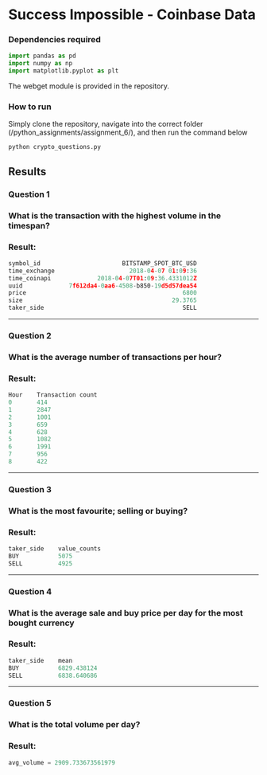 # Success Impossible  - Coinbase Data
### Dependencies required
```python
import pandas as pd
import numpy as np
import matplotlib.pyplot as plt
```
The webget module is provided in the repository.

### How to run
Simply clone the repository, navigate into the correct folder (/python_assignments/assignment_6/), and then run the command below

```
python crypto_questions.py
```

## Results
### Question 1
### What is the transaction with the highest volume in the timespan?

### Result:

```python
symbol_id                       BITSTAMP_SPOT_BTC_USD
time_exchange                     2018-04-07 01:09:36
time_coinapi             2018-04-07T01:09:36.4331012Z
uuid             7f612da4-0aa6-4508-b850-19d5d57dea54
price                                            6800
size                                          29.3765
taker_side                                       SELL
```

------
### Question 2
### What is the average number of transactions per hour?

### Result:

```python
Hour    Transaction count
0       414
1       2847
2       1001
3       659
4       628
5       1082
6       1991
7       956
8       422
```

------
### Question 3
### What is the most favourite; selling or buying?

### Result: 

```python
taker_side    value_counts
BUY           5075
SELL          4925
```

------
### Question 4
### What is the average sale and buy price per day for the most bought currency

### Result: 

```python
taker_side    mean 
BUY           6829.438124
SELL          6838.640686
```

------
### Question 5
### What is the total volume per day?

### Result:

```python
avg_volume = 2909.733673561979
```
